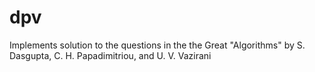 # dpv
Implements solution to the questions in the the Great "Algorithms" by S. Dasgupta, C. H. Papadimitriou, and U. V. Vazirani
